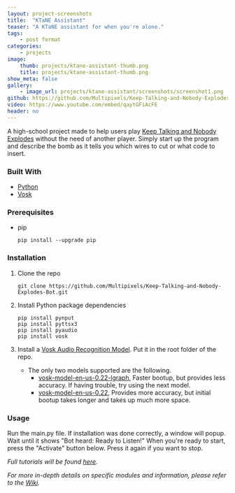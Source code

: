 ```yaml
---
layout: project-screenshots
title:  "KTaNE Assistant"
teaser: "A KTaNE assistant for when you're alone."
tags:
    - post format
categories:
    - projects
image:
    thumb: projects/ktane-assistant-thumb.png
    title: projects/ktane-assistant-thumb.png
show_meta: false
gallery:
    - image_url: projects/ktane-assistant/screenshots/screenshot1.png
github: https://github.com/Multipixels/Keep-Talking-and-Nobody-Explodes-Bot
video: https://www.youtube.com/embed/qaytGFiAcFE
header: no
---
```


A high-school project made to help users play [Keep Talking and Nobody Explodes](https://keeptalkinggame.com/) without the need of another player. Simply start up the program and describe the bomb as it tells you which wires to cut or what code to insert.

### Built With

* [Python](https://www.python.org/)
* [Vosk](https://alphacephei.com/vosk/)

### Prerequisites

* pip
  ```
  pip install --upgrade pip
  ```

### Installation

1. Clone the repo
   ```
   git clone https://github.com/Multipixels/Keep-Talking-and-Nobody-Explodes-Bot.git
   ```
2. Install Python package dependencies
   ```
   pip install pynput
   pip install pyttsx3
   pip install pyaudio
   pip install vosk
   ```

3. Install a [Vosk Audio Recognition Model](https://alphacephei.com/vosk/models). Put it in the root folder of the repo.
   - The only two models supported are the following.
     - [vosk-model-en-us-0.22-lgraph](https://alphacephei.com/vosk/models#:~:text=vosk%2Dmodel%2Den%2Dus%2D0.22%2Dlgraph), Faster bootup, but provides less accuracy. If having trouble, try using the next model.
     - [vosk-model-en-us-0.22](https://alphacephei.com/vosk/models#:~:text=Apache%202.0-,vosk%2Dmodel%2Den%2Dus%2D0.22,-1.8G), Provides more accuracy, but initial bootup takes longer and takes up much more space.

### Usage

Run the main.py file. If installation was done correctly, a window will popup. Wait until it shows "Bot heard: Ready to Listen!"
When you're ready to start, press the "Activate" button below. Press it again if you want to stop.

_Full tutorials will be found [here](https://www.youtube.com/playlist?list=PLll7a_aZOiE63zbNZDA6jSA71DDJmMIG4)._

_For more in-depth details on specific modules and information, please refer to the [Wiki](https://github.com/Multipixels/Keep-Talking-and-Nobody-Explodes-Bot/wiki)._